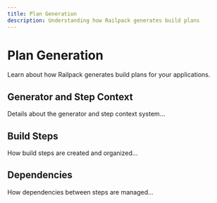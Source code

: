 ```yaml
---
title: Plan Generation
description: Understanding how Railpack generates build plans
---
```


# Plan Generation

Learn about how Railpack generates build plans for your applications.

## Generator and Step Context

Details about the generator and step context system...

## Build Steps

How build steps are created and organized...

## Dependencies

How dependencies between steps are managed...
